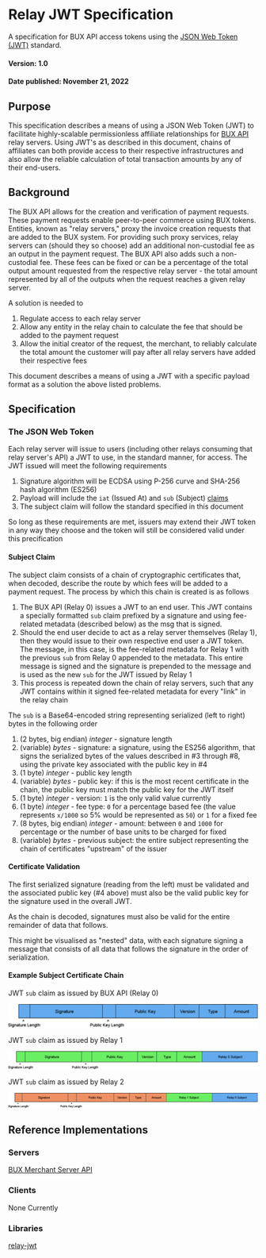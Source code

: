 # Relay JWT Specification

A specification for BUX API access tokens using the [JSON Web Token (JWT)](https://www.rfc-editor.org/rfc/rfc7519) standard.

#### Version: 1.0
#### Date published: November 21, 2022

## Purpose

This specification describes a means of using a JSON Web Token (JWT) to facilitate highly-scalable permissionless affiliate relationships for [BUX API](./merchant-server-api.md) relay servers. Using JWT's as described in this document, chains of affiliates can both provide access to their respective infrastructures and also allow the reliable calculation of total transaction amounts by any of their end-users.

## Background

The BUX API allows for the creation and verification of payment requests. These payment requests enable peer-to-peer commerce using BUX tokens. Entities, known as "relay servers," proxy the invoice creation requests that are added to the BUX system. For providing such proxy services, relay servers can (should they so choose) add an additional non-custodial fee as an output in the payment request. The BUX API also adds such a non-custodial fee. These fees can be fixed or can be a percentage of the total output amount requested from the respective relay server - the total amount represented by all of the outputs when the request reaches a given relay server.

A solution is needed to 

1. Regulate access to each relay server
2. Allow any entity in the relay chain to calculate the fee that should be added to the payment request
3. Allow the initial creator of the request, the merchant, to reliably calculate the total amount the customer will pay after all relay servers have added their respective fees

This document describes a means of using a JWT with a specific payload format as a solution the above listed problems.

## Specification

### The JSON Web Token

Each relay server will issue to users (including other relays consuming that relay server's API) a JWT to use, in the standard manner, for access. The JWT issued will meet the following requirements

1. Signature algorithm will be ECDSA using P-256 curve and SHA-256 hash algorithm (ES256)
2. Payload will include the `iat` (Issued At) and `sub` (Subject) [claims](https://www.rfc-editor.org/rfc/rfc7519#section-4.1.2)
3. The subject claim will follow the standard specified in this document

So long as these requirements are met, issuers may extend their JWT token in any way they choose and the token will still be considered valid under this precification

#### Subject Claim

The subject claim consists of a chain of cryptographic certificates that, when decoded, describe the route by which fees will be added to a payment request. The process by which this chain is created is as follows

1. The BUX API (Relay 0) issues a JWT to an end user. This JWT contains a specially formatted `sub` claim prefixed by a signature and using fee-related metadata (described below) as the msg that is signed.
2. Should the end user decide to act as a relay server themselves (Relay 1), then they would issue to their own respective end user a JWT token. The message, in this case, is the fee-related metadata for Relay 1 with the previous `sub` from Relay 0 appended to the metadata. This entire message is signed and the signature is prepended to the message and is used as the new `sub` for the JWT issued by Relay 1
3. This process is repeated down the chain of relay servers, such that any JWT contains within it signed fee-related metadata for every "link" in the relay chain

The `sub` is a Base64-encoded string representing serialized (left to right) bytes in the following order

1. (2 bytes, big endian) *integer* - signature length
2. (variable) *bytes* - signature: a signature, using the ES256 algorithm, that signs the serialized bytes of the values described in #3 through #8, using the private key associated with the public key in #4
3. (1 byte) *integer* - public key length
4. (variable) *bytes* - public key: if this is the most recent certificate in the chain, the public key must match the public key for the JWT itself
5. (1 byte) *integer* - version: `1` is the only valid value currently
6. (1 byte) *integer* - fee type: `0` for a percentage based fee (the value represents `x/1000` so 5% would be represented as `50`) or `1` for a fixed fee
7. (8 bytes, big endian) *integer* - amount: between `0` and `1000` for percentage or the number of base units to be charged for fixed
8. (variable) *bytes* - previous subject: the entire subject representing the chain of certificates "upstream" of the issuer

#### Certificate Validation

The first serialized signature (reading from the left) must be validated and the associated public key (#4 above) must also be the valid public key for the signature used in the overall JWT.

As the chain is decoded, signatures must also be valid for the entire remainder of data that follows.

This might be visualised as "nested" data, with each signature signing a message that consists of all data that follows the signature in the order of serialization.

#### Example Subject Certificate Chain

JWT `sub` claim as issued by BUX API (Relay 0)

![Relay 0](images/relay0.png)

JWT `sub` claim as issued by Relay 1

![Relay 1](images/relay1.png)

JWT `sub` claim as issued by Relay 2

![Relay 2](images/relay2.png)

## Reference Implementations

### Servers
[BUX Merchant Server API](./merchant-server-api.md)

### Clients
None Currently

### Libraries
[relay-jwt](https://github.com/bux-digital/relay-jwt)